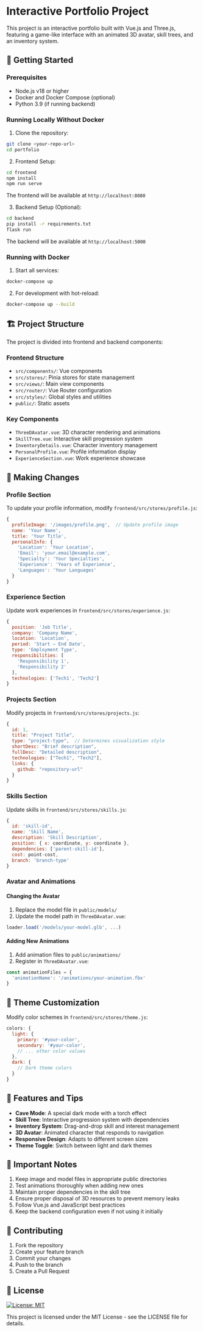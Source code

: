 # Interactive Portfolio Project

This project is an interactive portfolio built with Vue.js and Three.js, featuring a game-like interface with an animated 3D avatar, skill trees, and an inventory system.

## 🚀 Getting Started

### Prerequisites
- Node.js v18 or higher
- Docker and Docker Compose (optional)
- Python 3.9 (if running backend)

### Running Locally Without Docker

1. Clone the repository:
```bash
git clone <your-repo-url>
cd portfolio
```

2. Frontend Setup:
```bash
cd frontend
npm install
npm run serve
```
The frontend will be available at `http://localhost:8080`

3. Backend Setup (Optional):
```bash
cd backend
pip install -r requirements.txt
flask run
```
The backend will be available at `http://localhost:5000`

### Running with Docker

1. Start all services:
```bash
docker-compose up
```

2. For development with hot-reload:
```bash
docker-compose up --build
```

## 🏗️ Project Structure

The project is divided into frontend and backend components:

### Frontend Structure
- `src/components/`: Vue components
- `src/stores/`: Pinia stores for state management
- `src/views/`: Main view components
- `src/router/`: Vue Router configuration
- `src/styles/`: Global styles and utilities
- `public/`: Static assets

### Key Components
- `ThreeDAvatar.vue`: 3D character rendering and animations
- `SkillTree.vue`: Interactive skill progression system
- `InventoryDetails.vue`: Character inventory management
- `PersonalProfile.vue`: Profile information display
- `ExperienceSection.vue`: Work experience showcase

## 🔧 Making Changes

### Profile Section
To update your profile information, modify `frontend/src/stores/profile.js`:

```javascript
{
  profileImage: '/images/profile.png',  // Update profile image
  name: 'Your Name',
  title: 'Your Title',
  personalInfo: {
    'Location': 'Your Location',
    'Email': 'your.email@example.com',
    'Specialty': 'Your Specialties',
    'Experience': 'Years of Experience',
    'Languages': 'Your Languages'
  }
}
```

### Experience Section
Update work experiences in `frontend/src/stores/experience.js`:

```javascript
{
  position: 'Job Title',
  company: 'Company Name',
  location: 'Location',
  period: 'Start – End Date',
  type: 'Employment Type',
  responsibilities: [
    'Responsibility 1',
    'Responsibility 2'
  ],
  technologies: ['Tech1', 'Tech2']
}
```

### Projects Section
Modify projects in `frontend/src/stores/projects.js`:

```javascript
{
  id: 1,
  title: "Project Title",
  type: "project-type",  // Determines visualization style
  shortDesc: "Brief description",
  fullDesc: "Detailed description",
  technologies: ["Tech1", "Tech2"],
  links: {
    github: "repository-url"
  }
}
```

### Skills Section
Update skills in `frontend/src/stores/skills.js`:

```javascript
{
  id: 'skill-id',
  name: 'Skill Name',
  description: 'Skill Description',
  position: { x: coordinate, y: coordinate },
  dependencies: ['parent-skill-id'],
  cost: point-cost,
  branch: 'branch-type'
}
```

### Avatar and Animations

#### Changing the Avatar
1. Replace the model file in `public/models/`
2. Update the model path in `ThreeDAvatar.vue`:
```javascript
loader.load('/models/your-model.glb', ...)
```

#### Adding New Animations
1. Add animation files to `public/animations/`
2. Register in `ThreeDAvatar.vue`:
```javascript
const animationFiles = {
  'animationName': '/animations/your-animation.fbx'
}
```

## 🎨 Theme Customization

Modify color schemes in `frontend/src/stores/theme.js`:

```javascript
colors: {
  light: {
    primary: '#your-color',
    secondary: '#your-color',
    // ... other color values
  },
  dark: {
    // Dark theme colors
  }
}
```

## 🔑 Features and Tips

- **Cave Mode**: A special dark mode with a torch effect
- **Skill Tree**: Interactive progression system with dependencies
- **Inventory System**: Drag-and-drop skill and interest management
- **3D Avatar**: Animated character that responds to navigation
- **Responsive Design**: Adapts to different screen sizes
- **Theme Toggle**: Switch between light and dark themes

## 📝 Important Notes

1. Keep image and model files in appropriate public directories
2. Test animations thoroughly when adding new ones
3. Maintain proper dependencies in the skill tree
4. Ensure proper disposal of 3D resources to prevent memory leaks
5. Follow Vue.js and JavaScript best practices
6. Keep the backend configuration even if not using it initially

## 🤝 Contributing

1. Fork the repository
2. Create your feature branch
3. Commit your changes
4. Push to the branch
5. Create a Pull Request

## 📄 License
[![License: MIT](https://img.shields.io/badge/License-MIT-yellow.svg)](https://opensource.org/licenses/MIT) 


This project is licensed under the MIT License - see the LICENSE file for details.